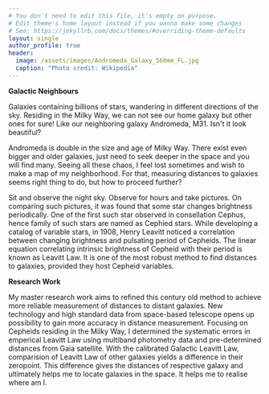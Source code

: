 ```yaml
---
# You don't need to edit this file, it's empty on purpose.
# Edit theme's home layout instead if you wanna make some changes
# See: https://jekyllrb.com/docs/themes/#overriding-theme-defaults
layout: single
author_profile: true
header:
  image: /assets/images/Andromeda_Galaxy_560mm_FL.jpg
  caption: "Photo credit: Wikipedia"
---
```


**Galactic Neighbours**

Galaxies containing billions of stars, wandering in different directions of the sky. Residing in the Milky Way, we can not see our home galaxy but other ones for sure! Like our neighboring galaxy Andromeda, M31. Isn't it look beautiful? 

Andromeda is double in the size and age of Milky Way. There exist even bigger and older galaxies, just need to seek deeper in the space and you will find many. Seeing all these chaos, I feel lost sometimes and wish to make a map of my neighborhood. For that, measuring distances to galaxies seems right thing to do, but how to proceed further? 

Sit and observe the night sky. Observe for hours and take pictures. On comparing such pictures, it was found that some star changes brightness periodically. One of the first such star observed in consellation Cephus, hence family of such stars are named as Cephied stars. While developing a catalog of variable stars, in 1908, Henry Leavitt noticed a correlation between changing brightness and pulsating period of Cepheids. The linear equation correlating intrinsic brightness of Cepheid with their period is known as Leavitt Law. It is one of the most  robust method to find distances to galaxies, provided they host Cepheid variables. 

**Research Work**

My master research work aims to refined this century old method to achieve more reliable measurement of distances to distant galaxies. New technology and high standard data from space-based telescope opens up possibility to gain more accuracy in distance measurement. Focusing on Cepheids residing in the Milky Way, I determined the systematic errors in emperical Leavitt Law using multiband photometry data and pre-determined distances from Gaia satellite. With the calibrated Galactic Leavitt Law, comparision of Leavitt Law of other galaxies yields a difference in their zeropoint. This difference gives the distances of respective galaxy and ultimately helps me to locate galaxies in the space. It helps me to realise where am I. 
